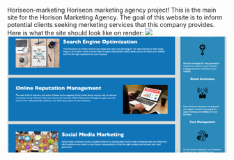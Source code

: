 Horiseon-marketing
Horiseon marketing agency project! This is the main site for the Horison Marketing Agency. The goal of this website is to inform potential clients seeking merketing services that this company provides.
Here is what the site should look like on render:
![](./assets/images/ss1.png)
![](./assets/images/ss2.png)